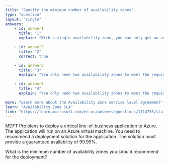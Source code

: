 ```yaml
---
title: "Specify the minimum number of availability zones"
type: "question"
layout: "single"
answers:
    - id: answer1
      title: "1"
      explain: "With a single availability zone, you can only get an availability of 99.9% at best (if using Premium SSD or Ultra Disk), which doesn't meet the required 99.99% availability."

    - id: answer2
      title: "2"
      correct: true

    - id: answer3
      title: "3"
      explain: "You only need two availability zones to meet the required 99.99% availability."

    - id: answer4
      title: "4"
      explain: "You only need two availability zones to meet the required 99.99% availability."

more: "Learn more about the Availability Zone service level agreement"
learn: "Availability Zone SLA"
link: "https://learn.microsoft.com/en-us/answers/questions/1114758/sla-for-virtual-machines"
---
```


MDFT Pro plans to deploy a critical line-of-business application to Azure. The application will run on an Azure virtual machine. You need to recommend a deployment solution for the application. The solution must provide a guaranteed availability of 99.99%. 

What is the minimum number of availability zones you should recommend for the deployment?